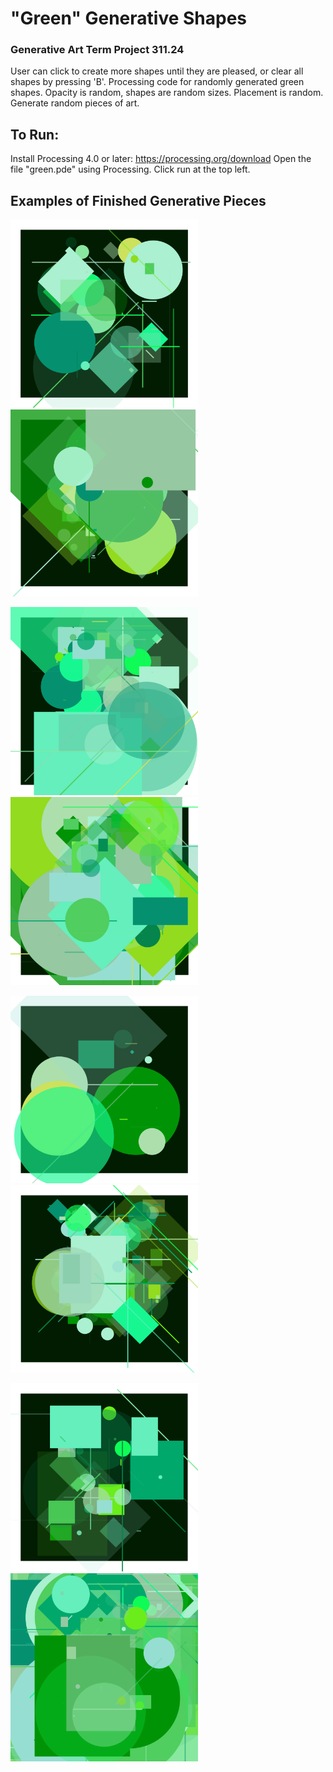 # "Green" Generative Shapes
### Generative Art Term Project 311.24 
User can click to create more shapes until they are pleased, or clear all shapes by pressing 'B'.
Processing code for randomly generated green shapes.
Opacity is random, shapes are random sizes. Placement is random. Generate random pieces of art.

## To Run:
Install Processing 4.0 or later: https://processing.org/download
Open the file "green.pde" using Processing.
Click run at the top left.

## Examples of Finished Generative Pieces
<p float="left">
<img src = "ExampleScreenshots/green ex1.PNG" alt="Example 1" width = "300" />  
<img src = "ExampleScreenshots/green ex7.PNG" alt="Example 2" width = "300" />  
</p>
<p float="left">
<img src = "ExampleScreenshots/green ex2.PNG" alt="Example 3" width = "300" />  
<img src = "ExampleScreenshots/green ex6.PNG" alt="Example 4" width = "300" />  
</p>
<p float="left">
<img src = "ExampleScreenshots/green ex3.PNG" alt="Example 5" width = "300" />  
<img src = "ExampleScreenshots/green ex4.PNG" alt="Example 6" width = "300" />  
</p>
<p float="left">
<img src = "ExampleScreenshots/green ex8.PNG" alt="Example 7" width = "300" /> 
<img src = "ExampleScreenshots/green ex5.PNG" alt="Example 8" width = "300" />  
</p>
